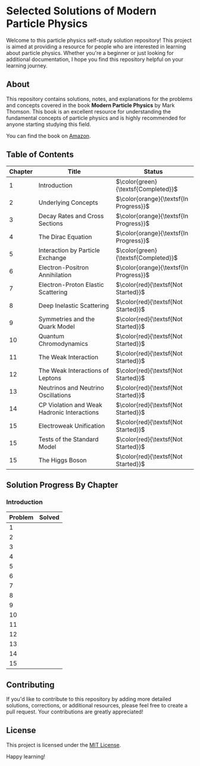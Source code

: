 # Selected Solutions of Modern Particle Physics 

Welcome to this particle physics self-study solution repository! 
This project is aimed at providing a resource for people who are interested in learning about particle physics. 
Whether you're a beginner or just looking for additional documentation, I hope you find this repository helpful on your learning journey.


## About

This repository contains solutions, notes, and explanations for the problems and concepts covered in the book **Modern Particle Physics** by Mark Thomson. 
This book is an excellent resource for understanding the fundamental concepts of particle physics and is highly recommended for anyone starting studying this field.

You can find the book on [Amazon](https://a.co/d/bVARRXf).

## Table of Contents

| Chapter | Title                                             | Status          |
| ------- | ------------------------------------------------- | --------------- |
| 1       | Introduction                                     | $\color{green}{\textsf{Completed}}$ |
| 2       | Underlying Concepts                              | $\color{orange}{\textsf{In Progress}}$      |
| 3       | Decay Rates and Cross Sections                   | $\color{orange}{\textsf{In Progress}}$     |
| 4       | The Dirac Equation                               | $\color{orange}{\textsf{In Progress}}$     |
| 5       | Interaction by Particle Exchange                 | $\color{green}{\textsf{Completed}}$    |
| 6       | Electron-Positron Annihilation                   | $\color{orange}{\textsf{In Progress}}$    |
| 7       | Electron-Proton Elastic Scattering               | $\color{red}{\textsf{Not Started}}$     |
| 8       | Deep Inelastic Scattering                        | $\color{red}{\textsf{Not Started}}$     |
| 9       | Symmetries and the Quark Model                   | $\color{red}{\textsf{Not Started}}$    |
| 10      | Quantum Chromodynamics                           | $\color{red}{\textsf{Not Started}}$     |
| 11      | The Weak Interaction                             | $\color{red}{\textsf{Not Started}}$    |
| 12      | The Weak Interactions of Leptons                 | $\color{red}{\textsf{Not Started}}$    |
| 13      | Neutrinos and Neutrino Oscillations              | $\color{red}{\textsf{Not Started}}$    |
| 14      | CP Violation and Weak Hadronic Interactions      | $\color{red}{\textsf{Not Started}}$    |
| 15      | Electroweak Unification                          | $\color{red}{\textsf{Not Started}}$     |
| 15      | Tests of the Standard Model                      | $\color{red}{\textsf{Not Started}}$    |
| 15      | The Higgs Boson                                  | $\color{red}{\textsf{Not Started}}$     |

## Solution Progress By Chapter

### Introduction

| Problem         | Solved   |
| --------------  | -------- |
| 1               |          |
| 2               |          |
| 3               |          |
| 4               |          |
| 5               |          |
| 6               |          |
| 7               |          |
| 8               |          |
| 9               |          |
| 10              |          |
| 11              |          |
| 12              |          |
| 13              |          |
| 14              |          |
| 15              |          |

## Contributing

If you'd like to contribute to this repository by adding more detailed solutions, corrections, or additional resources, please feel free to create a pull request. Your contributions are greatly appreciated!

## License

This project is licensed under the [MIT License](LICENSE).

Happy learning!
